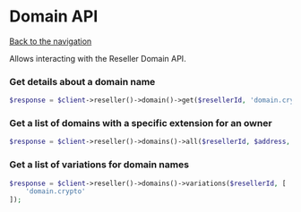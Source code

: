 # Domain API

[Back to the navigation](README.md)

Allows interacting with the Reseller Domain API.

### Get details about a domain name

```php
$response = $client->reseller()->domain()->get($resellerId, 'domain.crypto');
```

### Get a list of domains with a specific extension for an owner

```php
$response = $client->reseller()->domains()->all($resellerId, $address, $extension);
```

### Get a list of variations for domain names

```php
$response = $client->reseller()->domains()->variations($resellerId, [
    'domain.crypto'
]);
```

